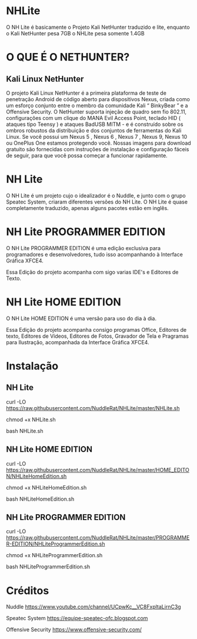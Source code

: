 # NHLite
O NH Lite é basicamente o Projeto Kali NetHunter traduzido e lite, enquanto o Kali NetHunter pesa 7GB o NHLite pesa somente 1.4GB


# O QUE É O NETHUNTER?

## Kali Linux NetHunter
O projeto Kali Linux NetHunter é a primeira plataforma de teste de penetração Android de código aberto para dispositivos Nexus, criada como um esforço conjunto entre o membro da comunidade Kali “ BinkyBear ” e a Offensive Security. O NetHunter suporta injeção de quadro sem fio 802.11, configurações com um clique do MANA Evil Access Point, teclado HID ( ataques tipo Teensy ) e ataques BadUSB MITM - e é construído sobre os ombros robustos da distribuição e dos conjuntos de ferramentas do Kali Linux. Se você possui um Nexus 5 ,  Nexus 6 ,  Nexus 7 ,  Nexus 9,  Nexus 10  ou OnePlus One estamos protegendo você. Nossas imagens para download gratuito são fornecidas com instruções de instalação e configuração fáceis de seguir, para que você possa começar a funcionar rapidamente.

# NH Lite
O NH Lite é um projeto cujo o idealizador é o Nuddle, e junto com o grupo Speatec System, criaram diferentes versões do NH Lite.
O NH Lite é quase completamente traduzido, apenas alguns pacotes estão em inglês.

# NH Lite PROGRAMMER EDITION
O NH Lite PROGRAMMER EDITION é uma edição exclusiva para programadores e desenvolvedores, tudo isso acompanhando à Interface Gráfica XFCE4.

Essa Edição do projeto acompanha com sigo varias IDE's e Editores de Texto.

# NH Lite HOME EDITION
O NH Lite HOME EDITION é uma versão para uso do dia à dia.

Essa Edição do projeto acompanha consigo programas Office, Editores de texto, Editores de Vídeos, Editores de Fotos, Gravador de Tela e Pragramas para Ilustração, acompanhada da Interface Gráfica XFCE4.

# Instalação

## NH Lite

curl -LO https://raw.githubusercontent.com/NuddleRat/NHLite/master/NHLite.sh

chmod +x NHLite.sh

bash NHLite.sh

## NH Lite HOME EDITION

curl -LO https://raw.githubusercontent.com/NuddleRat/NHLite/master/HOME_EDITON/NHLiteHomeEdition.sh

chmod +x NHLiteHomeEdition.sh

bash NHLiteHomeEdition.sh

## NH Lite PROGRAMMER EDITION

curl -LO https://raw.githubusercontent.com/NuddleRat/NHLite/master/PROGRAMMER-EDITION/NHLiteProgrammerEdition.sh

chmod +x NHLiteProgrammerEdition.sh

bash NHLiteProgrammerEdition.sh

# Créditos

Nuddle
https://www.youtube.com/channel/UCpwKc__VC8FxpltaLirnC3g

Speatec System
https://equipe-speatec-ofc.blogspot.com

Offensive Security
https://www.offensive-security.com/
